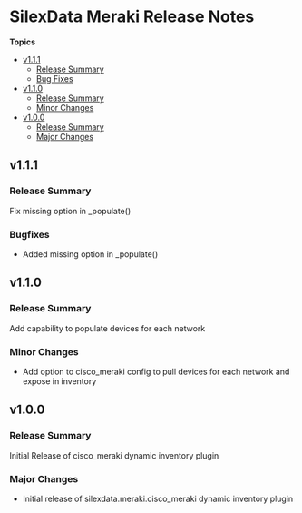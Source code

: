# SilexData Meraki Release Notes

**Topics**

- <a href="#v1-1-1">v1\.1\.1</a>
  - <a href="#release-summary">Release Summary</a>
  - <a href="#bugfixes">Bug Fixes</a>
- <a href="#v1-1-0">v1\.1\.0</a>
  - <a href="#release-summary-1">Release Summary</a>
  - <a href="#minor-changes">Minor Changes</a>
- <a href="#v1-0-0">v1\.0\.0</a>
  - <a href="#release-summary-2">Release Summary</a>
  - <a href="#major-changes">Major Changes</a>

<a id="v1-1-1"></a>
## v1\.1\.1

<a id="release-summary"></a>
### Release Summary

Fix missing option in _populate()

<a id="bugfixes"></a>
### Bugfixes

* Added missing option in _populate()

<a id="v1-1-0"></a>
## v1\.1\.0

<a id="release-summary-1"></a>
### Release Summary

Add capability to populate devices for each network

<a id="minor-changes"></a>
### Minor Changes

* Add option to cisco_meraki config to pull devices for each network and expose in inventory

<a id="v1-0-0"></a>
## v1\.0\.0

<a id="release-summary-2"></a>
### Release Summary

Initial Release of cisco_meraki dynamic inventory plugin

<a id="major-changes"></a>
### Major Changes

* Initial release of silexdata.meraki.cisco_meraki dynamic inventory plugin
